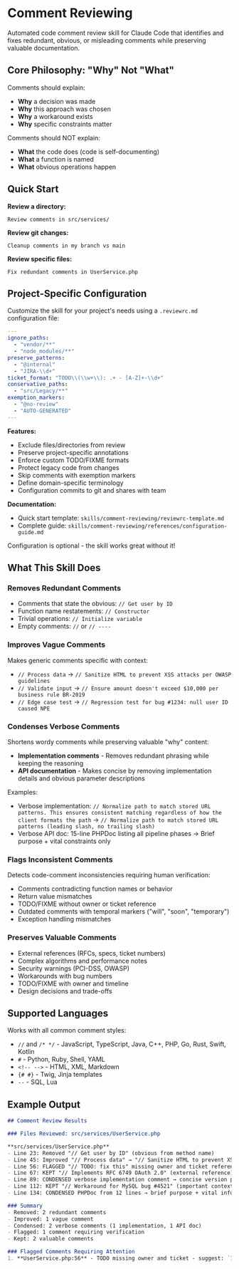 # Comment Reviewing

Automated code comment review skill for Claude Code that identifies and fixes redundant, obvious, or misleading comments while preserving valuable documentation.

## Core Philosophy: "Why" Not "What"

Comments should explain:
- **Why** a decision was made
- **Why** this approach was chosen
- **Why** a workaround exists
- **Why** specific constraints matter

Comments should NOT explain:
- **What** the code does (code is self-documenting)
- **What** a function is named
- **What** obvious operations happen

## Quick Start

**Review a directory:**
```
Review comments in src/services/
```

**Review git changes:**
```
Cleanup comments in my branch vs main
```

**Review specific files:**
```
Fix redundant comments in UserService.php
```

## Project-Specific Configuration

Customize the skill for your project's needs using a `.reviewrc.md` configuration file:

```yaml
---
ignore_paths:
  - "vendor/**"
  - "node_modules/**"
preserve_patterns:
  - "@internal"
  - "JIRA-\\d+"
ticket_format: "TODO\\(\\w+\\): .+ - [A-Z]+-\\d+"
conservative_paths:
  - "src/Legacy/**"
exemption_markers:
  - "@no-review"
  - "AUTO-GENERATED"
---
```

**Features:**
- Exclude files/directories from review
- Preserve project-specific annotations
- Enforce custom TODO/FIXME formats
- Protect legacy code from changes
- Skip comments with exemption markers
- Define domain-specific terminology
- Configuration commits to git and shares with team

**Documentation:**
- Quick start template: `skills/comment-reviewing/reviewrc-template.md`
- Complete guide: `skills/comment-reviewing/references/configuration-guide.md`

Configuration is optional - the skill works great without it!

## What This Skill Does

### Removes Redundant Comments
- Comments that state the obvious: `// Get user by ID`
- Function name restatements: `// Constructor`
- Trivial operations: `// Initialize variable`
- Empty comments: `//` or `// ----`

### Improves Vague Comments
Makes generic comments specific with context:
- `// Process data` → `// Sanitize HTML to prevent XSS attacks per OWASP guidelines`
- `// Validate input` → `// Ensure amount doesn't exceed $10,000 per business rule BR-2019`
- `// Edge case test` → `// Regression test for bug #1234: null user ID caused NPE`

### Condenses Verbose Comments
Shortens wordy comments while preserving valuable "why" content:
- **Implementation comments** - Removes redundant phrasing while keeping the reasoning
- **API documentation** - Makes concise by removing implementation details and obvious parameter descriptions

Examples:
- Verbose implementation: `// Normalize path to match stored URL patterns. This ensures consistent matching regardless of how the client formats the path` → `// Normalize path to match stored URL patterns (leading slash, no trailing slash)`
- Verbose API doc: 15-line PHPDoc listing all pipeline phases → Brief purpose + vital constraints only

### Flags Inconsistent Comments
Detects code-comment inconsistencies requiring human verification:
- Comments contradicting function names or behavior
- Return value mismatches
- TODO/FIXME without owner or ticket reference
- Outdated comments with temporal markers ("will", "soon", "temporary")
- Exception handling mismatches

### Preserves Valuable Comments
- External references (RFCs, specs, ticket numbers)
- Complex algorithms and performance notes
- Security warnings (PCI-DSS, OWASP)
- Workarounds with bug numbers
- TODO/FIXME with owner and timeline
- Design decisions and trade-offs

## Supported Languages

Works with all common comment styles:
- `//` and `/* */` - JavaScript, TypeScript, Java, C++, PHP, Go, Rust, Swift, Kotlin
- `#` - Python, Ruby, Shell, YAML
- `<!-- -->` - HTML, XML, Markdown
- `{# #}` - Twig, Jinja templates
- `--` - SQL, Lua

## Example Output

```markdown
## Comment Review Results

### Files Reviewed: src/services/UserService.php

**src/services/UserService.php**
- Line 23: Removed "// Get user by ID" (obvious from method name)
- Line 45: Improved "// Process data" → "// Sanitize HTML to prevent XSS per OWASP"
- Line 56: FLAGGED "// TODO: fix this" missing owner and ticket reference
- Line 67: KEPT "// Implements RFC 6749 OAuth 2.0" (external reference)
- Line 89: CONDENSED verbose implementation comment → concise version preserving WHY
- Line 112: KEPT "// Workaround for MySQL bug #4521" (important context)
- Line 134: CONDENSED PHPDoc from 12 lines → brief purpose + vital info only

### Summary
- Removed: 2 redundant comments
- Improved: 1 vague comment
- Condensed: 2 verbose comments (1 implementation, 1 API doc)
- Flagged: 1 comment requiring verification
- Kept: 2 valuable comments

### Flagged Comments Requiring Attention
1. **UserService.php:56** - TODO missing owner and ticket - suggest: `TODO(name): specific action - TICKET-XXX`
```
